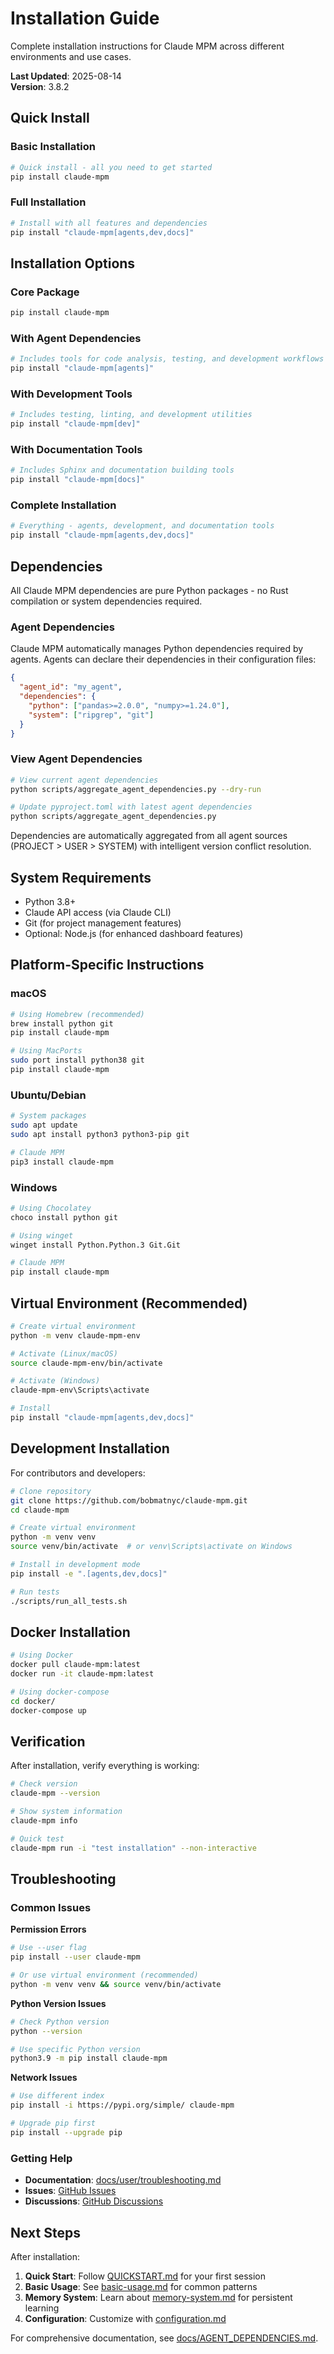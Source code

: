 # Installation Guide

Complete installation instructions for Claude MPM across different environments and use cases.

**Last Updated**: 2025-08-14  
**Version**: 3.8.2

## Quick Install

### Basic Installation
```bash
# Quick install - all you need to get started
pip install claude-mpm
```

### Full Installation
```bash
# Install with all features and dependencies
pip install "claude-mpm[agents,dev,docs]"
```

## Installation Options

### Core Package
```bash
pip install claude-mpm
```

### With Agent Dependencies
```bash
# Includes tools for code analysis, testing, and development workflows
pip install "claude-mpm[agents]"
```

### With Development Tools
```bash
# Includes testing, linting, and development utilities
pip install "claude-mpm[dev]"
```

### With Documentation Tools
```bash
# Includes Sphinx and documentation building tools
pip install "claude-mpm[docs]"
```

### Complete Installation
```bash
# Everything - agents, development, and documentation tools
pip install "claude-mpm[agents,dev,docs]"
```

## Dependencies

All Claude MPM dependencies are pure Python packages - no Rust compilation or system dependencies required.

### Agent Dependencies

Claude MPM automatically manages Python dependencies required by agents. Agents can declare their dependencies in their configuration files:

```json
{
  "agent_id": "my_agent",
  "dependencies": {
    "python": ["pandas>=2.0.0", "numpy>=1.24.0"],
    "system": ["ripgrep", "git"]
  }
}
```

### View Agent Dependencies
```bash
# View current agent dependencies  
python scripts/aggregate_agent_dependencies.py --dry-run

# Update pyproject.toml with latest agent dependencies
python scripts/aggregate_agent_dependencies.py
```

Dependencies are automatically aggregated from all agent sources (PROJECT > USER > SYSTEM) with intelligent version conflict resolution.

## System Requirements

- Python 3.8+
- Claude API access (via Claude CLI)
- Git (for project management features)
- Optional: Node.js (for enhanced dashboard features)

## Platform-Specific Instructions

### macOS
```bash
# Using Homebrew (recommended)
brew install python git
pip install claude-mpm

# Using MacPorts
sudo port install python38 git
pip install claude-mpm
```

### Ubuntu/Debian
```bash
# System packages
sudo apt update
sudo apt install python3 python3-pip git

# Claude MPM
pip3 install claude-mpm
```

### Windows
```bash
# Using Chocolatey
choco install python git

# Using winget
winget install Python.Python.3 Git.Git

# Claude MPM
pip install claude-mpm
```

## Virtual Environment (Recommended)

```bash
# Create virtual environment
python -m venv claude-mpm-env

# Activate (Linux/macOS)
source claude-mpm-env/bin/activate

# Activate (Windows)
claude-mpm-env\Scripts\activate

# Install
pip install "claude-mpm[agents,dev,docs]"
```

## Development Installation

For contributors and developers:

```bash
# Clone repository
git clone https://github.com/bobmatnyc/claude-mpm.git
cd claude-mpm

# Create virtual environment
python -m venv venv
source venv/bin/activate  # or venv\Scripts\activate on Windows

# Install in development mode
pip install -e ".[agents,dev,docs]"

# Run tests
./scripts/run_all_tests.sh
```

## Docker Installation

```bash
# Using Docker
docker pull claude-mpm:latest
docker run -it claude-mpm:latest

# Using docker-compose
cd docker/
docker-compose up
```

## Verification

After installation, verify everything is working:

```bash
# Check version
claude-mpm --version

# Show system information
claude-mpm info

# Quick test
claude-mpm run -i "test installation" --non-interactive
```

## Troubleshooting

### Common Issues

**Permission Errors**
```bash
# Use --user flag
pip install --user claude-mpm

# Or use virtual environment (recommended)
python -m venv venv && source venv/bin/activate
```

**Python Version Issues**
```bash
# Check Python version
python --version

# Use specific Python version
python3.9 -m pip install claude-mpm
```

**Network Issues**
```bash
# Use different index
pip install -i https://pypi.org/simple/ claude-mpm

# Upgrade pip first
pip install --upgrade pip
```

### Getting Help

- **Documentation**: [docs/user/troubleshooting.md](troubleshooting.md)
- **Issues**: [GitHub Issues](https://github.com/bobmatnyc/claude-mpm/issues)
- **Discussions**: [GitHub Discussions](https://github.com/bobmatnyc/claude-mpm/discussions)

## Next Steps

After installation:

1. **Quick Start**: Follow [QUICKSTART.md](../../QUICKSTART.md) for your first session
2. **Basic Usage**: See [basic-usage.md](basic-usage.md) for common patterns
3. **Memory System**: Learn about [memory-system.md](memory-system.md) for persistent learning
4. **Configuration**: Customize with [configuration.md](../reference/configuration.md)

For comprehensive documentation, see [docs/AGENT_DEPENDENCIES.md](../AGENT_DEPENDENCIES.md).